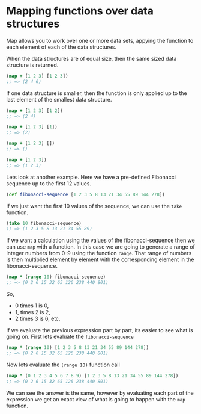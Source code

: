 # Mapping functions over data structures 

  Map allows you to work over one or more data sets, appying the function to each element of each of the data structures.  
  
  When the data structures are of equal size, then the same sized data structure is returned.

```clojure
(map + [1 2 3] [1 2 3])
;; => (2 4 6)
```

If one data structure is smaller, then the function is only applied up to the last element of the smallest data structure.

```clojure
(map + [1 2 3] [1 2])
;; => (2 4)

(map + [1 2 3] [1])
;; => (2)

(map + [1 2 3] [])
;; => ()

(map + [1 2 3])
;; => (1 2 3)
```

Lets look at another example.  Here we have a pre-defined Fibonacci sequence up to the first 12 values.

```clojure
(def fibonacci-sequence [1 2 3 5 8 13 21 34 55 89 144 278])
```

If we just want the first 10 values of the sequence, we can use the `take` function.

```clojure
(take 10 fibonacci-sequence)
;; => (1 2 3 5 8 13 21 34 55 89)
```

If we want a calculation using the values of the fibonacci-sequence then we can use `map` with a function.  In this case we are going to generate a range of Integer numbers from 0-9 using the function `range`.  That range of numbers is then multiplied element by element with the corresponding element in the fibonacci-sequence.

```clojure
(map * (range 10) fibonacci-sequence)
;; => (0 2 6 15 32 65 126 238 440 801)
```

  So, 
  - 0 times 1 is 0, 
  - 1, times 2 is 2, 
  - 2 times 3 is 6, etc.

If we evaluate the previous expression part by part, its easier to see what is going on.  First lets evaluate the `fibonacci-sequence`

```clojure
(map * (range 10) [1 2 3 5 8 13 21 34 55 89 144 278])
;; => (0 2 6 15 32 65 126 238 440 801)
```

Now lets evaluate the `(range 10)` function call

```clojure
(map * (0 1 2 3 4 5 6 7 8 9) [1 2 3 5 8 13 21 34 55 89 144 278])
;; => (0 2 6 15 32 65 126 238 440 801)
```
We can see the answer is the same, however by evaluating each part of the expression we get an exact view of what is going to happen with the `map` function.
